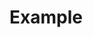 <!--AUTOMATICALLY GENERATED
************************************************************
*                                                          *
*    This file was automatically generated by copying      *
*    'chapters/example/title.md'. If you want to           *
*    manually overwrite it, you have to remove this        *
*    whole comment.                                        *
*                                                          *
************************************************************
-->

# Example
